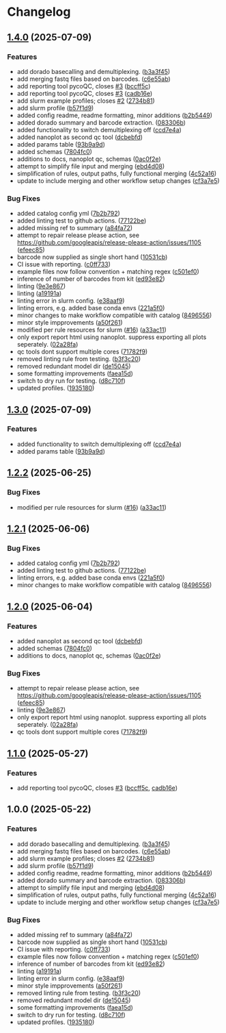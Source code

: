 # Changelog

## [1.4.0](https://github.com/MPUSP/snakemake-ont-basecalling/compare/v1.3.0...v1.4.0) (2025-07-09)


### Features

* add dorado basecalling and demultiplexing. ([b3a3f45](https://github.com/MPUSP/snakemake-ont-basecalling/commit/b3a3f45ad63741cf230cfacefeeceb5ccaf4ef61))
* add merging fastq files based on barcodes. ([c6e55ab](https://github.com/MPUSP/snakemake-ont-basecalling/commit/c6e55ab43b83ed56e0d0b10ee21e8b48db02ac44))
* add reporting tool pycoQC, closes [#3](https://github.com/MPUSP/snakemake-ont-basecalling/issues/3) ([bccff5c](https://github.com/MPUSP/snakemake-ont-basecalling/commit/bccff5cbcc8826b45c2d52da82a10fcc2055eda1))
* add reporting tool pycoQC, closes [#3](https://github.com/MPUSP/snakemake-ont-basecalling/issues/3) ([cadb16e](https://github.com/MPUSP/snakemake-ont-basecalling/commit/cadb16e95a915f7abc2dfbd6e5d8064a801d571c))
* add slurm example profiles; closes [#2](https://github.com/MPUSP/snakemake-ont-basecalling/issues/2) ([2734b81](https://github.com/MPUSP/snakemake-ont-basecalling/commit/2734b8195284267a133a45f9e29dfc118c68333c))
* add slurm profile ([b57f1d9](https://github.com/MPUSP/snakemake-ont-basecalling/commit/b57f1d9f5f43a7bfa87f46aa823aebcad1085577))
* added config readme, readme formatting, minor additions ([b2b5449](https://github.com/MPUSP/snakemake-ont-basecalling/commit/b2b5449cbf1d1656c0ef33ed36897412c104343f))
* added dorado summary and barcode extraction. ([083306b](https://github.com/MPUSP/snakemake-ont-basecalling/commit/083306bb1e0bebeb592ed6d2d7452e09ead3f79c))
* added functionality to switch demultiplexing off ([ccd7e4a](https://github.com/MPUSP/snakemake-ont-basecalling/commit/ccd7e4aa9fdcf366fb33d26db5a69f5520acf5fa))
* added nanoplot as second qc tool ([dcbebfd](https://github.com/MPUSP/snakemake-ont-basecalling/commit/dcbebfd96f281057a95880deaa2690671d62c16e))
* added params table ([93b9a9d](https://github.com/MPUSP/snakemake-ont-basecalling/commit/93b9a9d7d0141a3a52b6f435cb346b626c406d35))
* added schemas ([7804fc0](https://github.com/MPUSP/snakemake-ont-basecalling/commit/7804fc050f877158ad2a57a7ca7161a497f0a0a3))
* additions to docs, nanoplot qc, schemas ([0ac0f2e](https://github.com/MPUSP/snakemake-ont-basecalling/commit/0ac0f2e7eabaa06b3c36ed4dc6baa9718db8407e))
* attempt to simplify file input and merging ([ebd4d08](https://github.com/MPUSP/snakemake-ont-basecalling/commit/ebd4d0810bab6e4b030706fe9d7d8801181a33e5))
* simplification of rules, output paths, fully functional merging ([4c52a16](https://github.com/MPUSP/snakemake-ont-basecalling/commit/4c52a16653d40942f6a3fcc950480650f5df746b))
* update to include merging and other workflow setup changes ([cf3a7e5](https://github.com/MPUSP/snakemake-ont-basecalling/commit/cf3a7e526827adba17094dfcf4c1f9a3c859b525))


### Bug Fixes

* added catalog config yml ([7b2b792](https://github.com/MPUSP/snakemake-ont-basecalling/commit/7b2b792c305cef87519103a7efce190a861d4e86))
* added linting test to github actions. ([77122be](https://github.com/MPUSP/snakemake-ont-basecalling/commit/77122be3ddb4ce65074b3c9373c52c212ff606cb))
* added missing ref to summary ([a84fa72](https://github.com/MPUSP/snakemake-ont-basecalling/commit/a84fa7208aaf559cf0b4b727d0b4e819f9a130ce))
* attempt to repair release please action, see https://github.com/googleapis/release-please-action/issues/1105 ([efeec85](https://github.com/MPUSP/snakemake-ont-basecalling/commit/efeec85584082fc0780433519160a0a054b30ae1))
* barcode now supplied as single short hand ([10531cb](https://github.com/MPUSP/snakemake-ont-basecalling/commit/10531cb6f8ee4256e97abdcb39573e1ab6e6d5ac))
* CI issue with reporting. ([c0ff733](https://github.com/MPUSP/snakemake-ont-basecalling/commit/c0ff7332999b69baa66df5b2f632ab103f94b17d))
* example files now follow convention + matching regex ([c501ef0](https://github.com/MPUSP/snakemake-ont-basecalling/commit/c501ef0968ff9b3f2db20bcee0983312ad3e13e4))
* inference of number of barcodes from kit ([ed93e82](https://github.com/MPUSP/snakemake-ont-basecalling/commit/ed93e82303eb3f11c2433a05134cfdd0aec1f0a0))
* linting ([9e3e867](https://github.com/MPUSP/snakemake-ont-basecalling/commit/9e3e867043989cc035dd1f1b4ae76d77b89b20f8))
* linting ([a19191a](https://github.com/MPUSP/snakemake-ont-basecalling/commit/a19191a254fffa482131573efa53c555812d1b05))
* linting error in slurm config. ([e38aaf9](https://github.com/MPUSP/snakemake-ont-basecalling/commit/e38aaf9e78bf01c3ec1cf3b457abb46575371037))
* linting errors, e.g. added base conda envs ([221a5f0](https://github.com/MPUSP/snakemake-ont-basecalling/commit/221a5f05fe7fbecea254f29e1c61d4ba47c65b4a))
* minor changes to make workflow compatible with catalog ([8496556](https://github.com/MPUSP/snakemake-ont-basecalling/commit/8496556d3779146b8b8160d08db853fd460e65d0))
* minor style impprovements ([a50f261](https://github.com/MPUSP/snakemake-ont-basecalling/commit/a50f261c490733fc9d27994b7e8a2d69c33df8a8))
* modified per rule resources for slurm ([#16](https://github.com/MPUSP/snakemake-ont-basecalling/issues/16)) ([a33ac11](https://github.com/MPUSP/snakemake-ont-basecalling/commit/a33ac1121ac6a151279279c3b68c4f208d628f76))
* only export report html using nanoplot. suppress exporting all plots seperately. ([02a28fa](https://github.com/MPUSP/snakemake-ont-basecalling/commit/02a28faa9aaa0968b904a90c1289cb04eba00460))
* qc tools dont support multiple cores ([71782f9](https://github.com/MPUSP/snakemake-ont-basecalling/commit/71782f9dcf6d72f2bb97f66a78ee2de9ba4a82e6))
* removed linting rule from testing. ([b3f3c20](https://github.com/MPUSP/snakemake-ont-basecalling/commit/b3f3c20c51c2cd618ffd92392066bd61511cf599))
* removed redundant model dir ([de15045](https://github.com/MPUSP/snakemake-ont-basecalling/commit/de15045a0af590b972817533230c95c95d49d804))
* some formatting improvements ([faea15d](https://github.com/MPUSP/snakemake-ont-basecalling/commit/faea15d40f97e76b456b962977bd86799b8d9f94))
* switch to dry run for testing. ([d8c710f](https://github.com/MPUSP/snakemake-ont-basecalling/commit/d8c710f5d7a221948c485edaf1afc08736156478))
* updated profiles. ([1935180](https://github.com/MPUSP/snakemake-ont-basecalling/commit/1935180ac90366af3f1baeaf03636c2e4062e4f0))

## [1.3.0](https://github.com/MPUSP/snakemake-ont-basecalling/compare/v1.2.2...v1.3.0) (2025-07-09)


### Features

* added functionality to switch demultiplexing off ([ccd7e4a](https://github.com/MPUSP/snakemake-ont-basecalling/commit/ccd7e4aa9fdcf366fb33d26db5a69f5520acf5fa))
* added params table ([93b9a9d](https://github.com/MPUSP/snakemake-ont-basecalling/commit/93b9a9d7d0141a3a52b6f435cb346b626c406d35))

## [1.2.2](https://github.com/MPUSP/snakemake-ont-basecalling/compare/v1.2.1...v1.2.2) (2025-06-25)


### Bug Fixes

* modified per rule resources for slurm ([#16](https://github.com/MPUSP/snakemake-ont-basecalling/issues/16)) ([a33ac11](https://github.com/MPUSP/snakemake-ont-basecalling/commit/a33ac1121ac6a151279279c3b68c4f208d628f76))

## [1.2.1](https://github.com/MPUSP/snakemake-ont-basecalling/compare/v1.2.0...v1.2.1) (2025-06-06)


### Bug Fixes

* added catalog config yml ([7b2b792](https://github.com/MPUSP/snakemake-ont-basecalling/commit/7b2b792c305cef87519103a7efce190a861d4e86))
* added linting test to github actions. ([77122be](https://github.com/MPUSP/snakemake-ont-basecalling/commit/77122be3ddb4ce65074b3c9373c52c212ff606cb))
* linting errors, e.g. added base conda envs ([221a5f0](https://github.com/MPUSP/snakemake-ont-basecalling/commit/221a5f05fe7fbecea254f29e1c61d4ba47c65b4a))
* minor changes to make workflow compatible with catalog ([8496556](https://github.com/MPUSP/snakemake-ont-basecalling/commit/8496556d3779146b8b8160d08db853fd460e65d0))

## [1.2.0](https://github.com/MPUSP/snakemake-ont-basecalling/compare/v1.1.0...v1.2.0) (2025-06-04)


### Features

* added nanoplot as second qc tool ([dcbebfd](https://github.com/MPUSP/snakemake-ont-basecalling/commit/dcbebfd96f281057a95880deaa2690671d62c16e))
* added schemas ([7804fc0](https://github.com/MPUSP/snakemake-ont-basecalling/commit/7804fc050f877158ad2a57a7ca7161a497f0a0a3))
* additions to docs, nanoplot qc, schemas ([0ac0f2e](https://github.com/MPUSP/snakemake-ont-basecalling/commit/0ac0f2e7eabaa06b3c36ed4dc6baa9718db8407e))


### Bug Fixes

* attempt to repair release please action, see https://github.com/googleapis/release-please-action/issues/1105 ([efeec85](https://github.com/MPUSP/snakemake-ont-basecalling/commit/efeec85584082fc0780433519160a0a054b30ae1))
* linting ([9e3e867](https://github.com/MPUSP/snakemake-ont-basecalling/commit/9e3e867043989cc035dd1f1b4ae76d77b89b20f8))
* only export report html using nanoplot. suppress exporting all plots seperately. ([02a28fa](https://github.com/MPUSP/snakemake-ont-basecalling/commit/02a28faa9aaa0968b904a90c1289cb04eba00460))
* qc tools dont support multiple cores ([71782f9](https://github.com/MPUSP/snakemake-ont-basecalling/commit/71782f9dcf6d72f2bb97f66a78ee2de9ba4a82e6))

## [1.1.0](https://github.com/MPUSP/snakemake-ont-basecalling/compare/v1.0.0...v1.1.0) (2025-05-27)


### Features

* add reporting tool pycoQC, closes [#3](https://github.com/MPUSP/snakemake-ont-basecalling/issues/3) ([bccff5c](https://github.com/MPUSP/snakemake-ont-basecalling/commit/bccff5cbcc8826b45c2d52da82a10fcc2055eda1), [cadb16e](https://github.com/MPUSP/snakemake-ont-basecalling/commit/cadb16e95a915f7abc2dfbd6e5d8064a801d571c))


## 1.0.0 (2025-05-22)


### Features

* add dorado basecalling and demultiplexing. ([b3a3f45](https://github.com/MPUSP/snakemake-ont-basecalling/commit/b3a3f45ad63741cf230cfacefeeceb5ccaf4ef61))
* add merging fastq files based on barcodes. ([c6e55ab](https://github.com/MPUSP/snakemake-ont-basecalling/commit/c6e55ab43b83ed56e0d0b10ee21e8b48db02ac44))
* add slurm example profiles; closes [#2](https://github.com/MPUSP/snakemake-ont-basecalling/issues/2) ([2734b81](https://github.com/MPUSP/snakemake-ont-basecalling/commit/2734b8195284267a133a45f9e29dfc118c68333c))
* add slurm profile ([b57f1d9](https://github.com/MPUSP/snakemake-ont-basecalling/commit/b57f1d9f5f43a7bfa87f46aa823aebcad1085577))
* added config readme, readme formatting, minor additions ([b2b5449](https://github.com/MPUSP/snakemake-ont-basecalling/commit/b2b5449cbf1d1656c0ef33ed36897412c104343f))
* added dorado summary and barcode extraction. ([083306b](https://github.com/MPUSP/snakemake-ont-basecalling/commit/083306bb1e0bebeb592ed6d2d7452e09ead3f79c))
* attempt to simplify file input and merging ([ebd4d08](https://github.com/MPUSP/snakemake-ont-basecalling/commit/ebd4d0810bab6e4b030706fe9d7d8801181a33e5))
* simplification of rules, output paths, fully functional merging ([4c52a16](https://github.com/MPUSP/snakemake-ont-basecalling/commit/4c52a16653d40942f6a3fcc950480650f5df746b))
* update to include merging and other workflow setup changes ([cf3a7e5](https://github.com/MPUSP/snakemake-ont-basecalling/commit/cf3a7e526827adba17094dfcf4c1f9a3c859b525))


### Bug Fixes

* added missing ref to summary ([a84fa72](https://github.com/MPUSP/snakemake-ont-basecalling/commit/a84fa7208aaf559cf0b4b727d0b4e819f9a130ce))
* barcode now supplied as single short hand ([10531cb](https://github.com/MPUSP/snakemake-ont-basecalling/commit/10531cb6f8ee4256e97abdcb39573e1ab6e6d5ac))
* CI issue with reporting. ([c0ff733](https://github.com/MPUSP/snakemake-ont-basecalling/commit/c0ff7332999b69baa66df5b2f632ab103f94b17d))
* example files now follow convention + matching regex ([c501ef0](https://github.com/MPUSP/snakemake-ont-basecalling/commit/c501ef0968ff9b3f2db20bcee0983312ad3e13e4))
* inference of number of barcodes from kit ([ed93e82](https://github.com/MPUSP/snakemake-ont-basecalling/commit/ed93e82303eb3f11c2433a05134cfdd0aec1f0a0))
* linting ([a19191a](https://github.com/MPUSP/snakemake-ont-basecalling/commit/a19191a254fffa482131573efa53c555812d1b05))
* linting error in slurm config. ([e38aaf9](https://github.com/MPUSP/snakemake-ont-basecalling/commit/e38aaf9e78bf01c3ec1cf3b457abb46575371037))
* minor style impprovements ([a50f261](https://github.com/MPUSP/snakemake-ont-basecalling/commit/a50f261c490733fc9d27994b7e8a2d69c33df8a8))
* removed linting rule from testing. ([b3f3c20](https://github.com/MPUSP/snakemake-ont-basecalling/commit/b3f3c20c51c2cd618ffd92392066bd61511cf599))
* removed redundant model dir ([de15045](https://github.com/MPUSP/snakemake-ont-basecalling/commit/de15045a0af590b972817533230c95c95d49d804))
* some formatting improvements ([faea15d](https://github.com/MPUSP/snakemake-ont-basecalling/commit/faea15d40f97e76b456b962977bd86799b8d9f94))
* switch to dry run for testing. ([d8c710f](https://github.com/MPUSP/snakemake-ont-basecalling/commit/d8c710f5d7a221948c485edaf1afc08736156478))
* updated profiles. ([1935180](https://github.com/MPUSP/snakemake-ont-basecalling/commit/1935180ac90366af3f1baeaf03636c2e4062e4f0))

